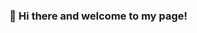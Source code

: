 ### :wave: Hi there and welcome to my page!

<!--
- :school: Currently finishing my graduate certificate in Artifical Intelligence.
- :books: Trying to teach myself HTML and Javascript. 
- :computer: Have working knowledge of python adn R but would love to collaborate on projects to broaden my knowledge.
- :raising_hand: Would love to connect with other to continue my learning. 
- :email: Feel free to email me at: ryan.shaw8119@hotmail.com
-->
